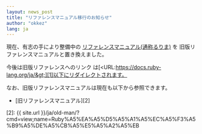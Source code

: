 ```yaml
---
layout: news_post
title: "リファレンスマニュアル移行のお知らせ"
author: "okkez"
lang: ja
---
```


現在、有志の手により整備中の [リファレンスマニュアル(通称るりま)][1] を 旧版リファレンスマニュアルと置き換えました。

今後は旧版リファレンスへのリンク
は[&lt;URL:https://docs.ruby-lang.org/ja/&gt;][1]以下にリダイレクトされます。

なお、旧版リファレンスマニュアルは現在も以下から参照できます。

* [旧リファレンスマニュアル][2]



[1]: https://docs.ruby-lang.org/ja/
[2]: {{ site.url }}/ja/old-man/?cmd=view;name=Ruby%A5%EA%A5%D5%A5%A1%A5%EC%A5%F3%A5%B9%A5%DE%A5%CB%A5%E5%A5%A2%A5%EB
